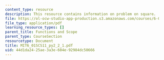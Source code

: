 ```yaml
---
content_type: resource
description: This resource contains information on problem on square.
file: https://ol-ocw-studio-app-production.s3.amazonaws.com/courses/6-01sc-introduction-to-electrical-engineering-and-computer-science-i-spring-2011/44d1da2425ae3a3e604e92984dc50666_MIT6_01SCS11_py2_2_1.pdf
file_type: application/pdf
learning_resource_types: []
parent_title: Functions and Scope
parent_type: CourseSection
resourcetype: Document
title: MIT6_01SCS11_py2_2_1.pdf
uid: 44d1da24-25ae-3a3e-604e-92984dc50666
---
```


